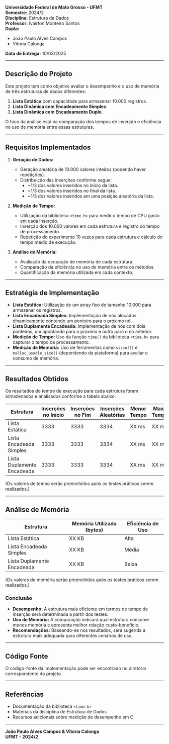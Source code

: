 **Universidade Federal de Mato Grosso - UFMT**  
**Semestre:** 2024/2  
**Disciplina:** Estrutura de Dados  
**Professor:** Ivairton Monteiro Santos  
**Dupla:**  
- João Paulo Alves Campos  
- Vitoria Calonga  

**Data de Entrega:** 10/03/2025  

---

## Descrição do Projeto
Este projeto tem como objetivo avaliar o desempenho e o uso de memória de três estruturas de dados diferentes:

1. **Lista Estática** com capacidade para armazenar 10.000 registros.
2. **Lista Dinâmica com Encadeamento Simples**.
3. **Lista Dinâmica com Encadeamento Duplo**.

O foco da análise está na comparação dos tempos de inserção e eficiência no uso de memória entre essas estruturas.

---

## Requisitos Implementados

1. **Geração de Dados:**
   - Geração aleatória de 10.000 valores inteiros (podendo haver repetições).
   - Distribuição das inserções conforme segue:
     - ~1/3 dos valores inseridos no início da lista.
     - ~1/3 dos valores inseridos no final da lista.
     - ~1/3 dos valores inseridos em uma posição aleatória da lista.

2. **Medição de Tempo:**
   - Utilização da biblioteca `<time.h>` para medir o tempo de CPU gasto em cada inserção.
   - Inserção dos 10.000 valores em cada estrutura e registro do tempo de processamento.
   - Repetição do experimento 10 vezes para cada estrutura e cálculo do tempo médio de execução.

3. **Análise de Memória:**
   - Avaliação da ocupação de memória de cada estrutura.
   - Comparação da eficiência no uso de memória entre os métodos.
   - Quantificação da memória utilizada em cada contexto.

---

## Estratégia de Implementação

- **Lista Estática:** Utilização de um array fixo de tamanho 10.000 para armazenar os registros.
- **Lista Encadeada Simples:** Implementação de nós alocados dinamicamente contendo um ponteiro para o próximo nó.
- **Lista Duplamente Encadeada:** Implementação de nós com dois ponteiros, um apontando para o próximo e outro para o nó anterior.
- **Medição de Tempo:** Uso da função `time()` da biblioteca `<time.h>` para capturar o tempo de processamento.
- **Medição de Memória:** Uso de ferramentas como `sizeof()` e `malloc_usable_size()` (dependendo da plataforma) para avaliar o consumo de memória.

---

## Resultados Obtidos

Os resultados do tempo de execução para cada estrutura foram armazenados e analisados conforme a tabela abaixo:

| Estrutura                  | Inserções no Início | Inserções no Fim | Inserções Aleatórias | Menor Tempo | Maior Tempo | Tempo Médio |
|----------------------------|--------------------|-----------------|------------------|-------------|-------------|-------------|
| Lista Estática             | 3333               | 3333            | 3334             | XX ms       | XX ms       | XX ms       |
| Lista Encadeada Simples    | 3333               | 3333            | 3334             | XX ms       | XX ms       | XX ms       |
| Lista Duplamente Encadeada | 3333               | 3333            | 3334             | XX ms       | XX ms       | XX ms       |

(Os valores de tempo serão preenchidos após os testes práticos serem realizados.)

---

## Análise de Memória

| Estrutura                  | Memória Utilizada (bytes) | Eficiência de Uso |
|----------------------------|--------------------------|------------------|
| Lista Estática             | XX KB                    | Alta             |
| Lista Encadeada Simples    | XX KB                    | Média            |
| Lista Duplamente Encadeada | XX KB                    | Baixa            |

(Os valores de memória serão preenchidos após os testes práticos serem realizados.)

### Conclusão
- **Desempenho:** A estrutura mais eficiente em termos de tempo de inserção será determinada a partir dos testes.
- **Uso de Memória:** A comparação indicará qual estrutura consome menos memória e apresenta melhor relação custo-benefício.
- **Recomendações:** Baseando-se nos resultados, será sugerida a estrutura mais adequada para diferentes cenários de uso.

---

## Código Fonte
O código-fonte da implementação pode ser encontrado no diretório correspondente do projeto.

---

## Referências
- Documentação da biblioteca `<time.h>`
- Materiais da disciplina de Estrutura de Dados
- Recursos adicionais sobre medição de desempenho em C

---

**João Paulo Alves Campos & Vitoria Calonga**  
**UFMT - 2024/2**

